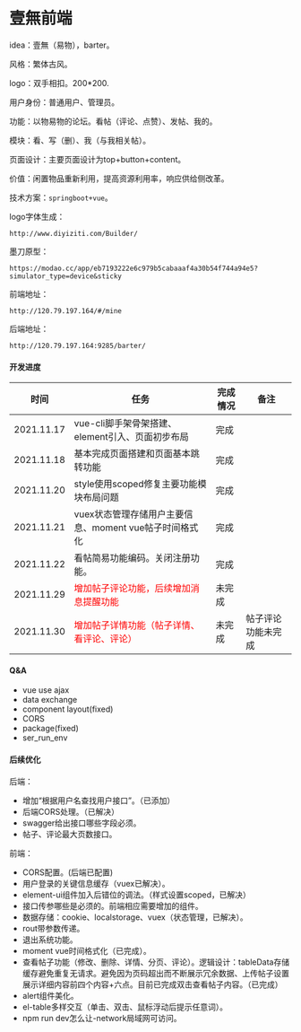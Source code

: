 #  壹無前端

idea：壹無（易物），barter。

风格：繁体古风。

logo：双手相扣。200*200.

用户身份：普通用户、管理员。

功能：以物易物的论坛。看帖（评论、点赞）、发帖、我的。

模块：看、写（删）、我（与我相关帖）。

页面设计：主要页面设计为top+button+content。

价值：闲置物品重新利用，提高资源利用率，响应供给侧改革。

技术方案：`springboot+vue`。

logo字体生成：

```
http://www.diyiziti.com/Builder/
```

墨刀原型：

```
https://modao.cc/app/eb7193222e6c979b5cabaaaf4a30b54f744a94e5?simulator_type=device&sticky
```

前端地址：

```
http://120.79.197.164/#/mine
```

后端地址：

```
http://120.79.197.164:9285/barter/
```

#### 开发进度

| 时间       | 任务                                                         | 完成情况 | 备注               |
| ---------- | ------------------------------------------------------------ | -------- | ------------------ |
| 2021.11.17 | vue-cli脚手架骨架搭建、element引入、页面初步布局             | 完成     |                    |
| 2021.11.18 | 基本完成页面搭建和页面基本跳转功能                           | 完成     |                    |
| 2021.11.20 | style使用scoped修复主要功能模块布局问题                      | 完成     |                    |
| 2021.11.21 | vuex状态管理存储用户主要信息、moment vue帖子时间格式化       | 完成     |                    |
| 2021.11.22 | 看帖简易功能编码。关闭注册功能。                             | 完成     |                    |
| 2021.11.29 | <font color='red'>增加帖子评论功能，后续增加消息提醒功能</font> | 未完成   |                    |
| 2021.11.30 | <font color='red'>增加帖子详情功能（帖子详情、看评论、评论）</font> | 未完成   | 帖子评论功能未完成 |

#### Q&A

* vue use ajax
* data exchange
* component layout(fixed)
* CORS
* package(fixed)
* ser_run_env



#### 后续优化

后端：

* 增加“根据用户名查找用户接口”。（已添加）
* 后端CORS处理。（已解决）
* swagger给出接口哪些字段必须。
* 帖子、评论最大页数接口。



前端：

* CORS配置。(后端已配置)
* 用户登录的关键信息缓存（vuex已解决）。
* element-ui组件加入后错位的调法。（样式设置scoped，已解决）
* 接口传参哪些是必须的。前端相应需要增加的组件。
* 数据存储：cookie、localstorage、vuex（状态管理，已解决）。
* rout带参数传递。
* 退出系统功能。
* moment vue时间格式化（已完成）。
* 查看帖子功能（修改、删除、详情、分页、评论）。逻辑设计：tableData存储缓存避免重复无请求。避免因为页码超出而不断展示冗余数据、上传帖子设置展示详细内容前四个内容+六点。目前已完成双击查看帖子内容。（已完成）
* alert组件美化。
* el-table多样交互（单击、双击、鼠标浮动后提示任意词）。
* npm run dev怎么让-network局域网可访问。
